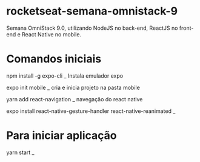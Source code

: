 # rocketseat-semana-omnistack-9

Semana OmniStack 9.0, utilizando NodeJS no back-end, ReactJS no front-end e React Native no mobile.

# Comandos iniciais

npm install -g expo-cli \_ Instala emulador expo

expo init mobile \_ cria e inicia projeto na pasta mobile

yarn add react-navigation \_ navegação do react native

expo install react-native-gesture-handler react-native-reanimated \_

# Para iniciar aplicação

yarn start \_
